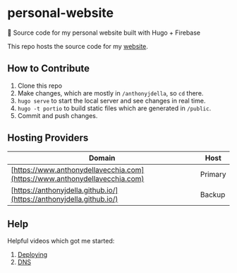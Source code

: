 # personal-website
📄 Source code for my personal website built with Hugo + Firebase

This repo hosts the source code for my [website](https://github.com/anthonyjdella/anthonyjdella.github.io).

## How to Contribute
1. Clone this repo
2. Make changes, which are mostly in `/anthonyjdella`, so `cd` there.
3. `hugo serve` to start the local server and see changes in real time.
4. `hugo -t portio` to build static files which are generated in `/public`.
5. Commit and push changes.

## Hosting Providers
| Domain      | Host |
| ----------- | ----------- |
| [https://www.anthonydellavecchia.com](https://www.anthonydellavecchia.com)     | Primary       |
| [https://anthonyjdella.github.io/](https://anthonyjdella.github.io/)    | Backup        |


## Help
Helpful videos which got me started: 
1. [Deploying](https://www.youtube.com/watch?v=LIFvgrRxdt4&ab_channel=TheSimpleEngineer)
2. [DNS](https://www.youtube.com/watch?v=T9L8aWTPTLA&ab_channel=Websplaining)

